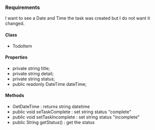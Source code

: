 ### Requirements
I want to see a Date and Time the task was created but I do not want it changed.

#### Class
- TodoItem

#### Properties
- private string title;
- private string detail;
- private string status;
- public readonly DateTime dateTime;


#### Methods
- GetDateTime : returns string datetime
- public void seTaskComplete : set string status "complete"
- public void setTaskIncomplete : set string status "incomplete"
- public String getStatus() : get the status